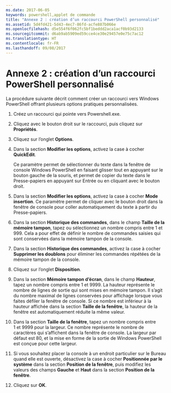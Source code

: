 ```yaml
---
ms.date: 2017-06-05
keywords: powershell,applet de commande
title: "Annexe 2 : création d’un raccourci PowerShell personnalisé"
ms.assetid: 5d4fd421-5d43-4ec7-86fd-acfe887b066e
ms.openlocfilehash: d5e554f6f062fc5bf1beddd2aca1acf0b93d2133
ms.sourcegitcommit: d6ab9ab5909ed59cce4ce30e29457e0e75c7ac12
ms.translationtype: HT
ms.contentlocale: fr-FR
ms.lasthandoff: 09/08/2017
---
```

# <a name="appendix-2---creating-a-custom-powershell-shortcut"></a>Annexe 2 : création d’un raccourci PowerShell personnalisé
La procédure suivante décrit comment créer un raccourci vers Windows PowerShell offrant plusieurs options pratiques personnalisées.

1. Créez un raccourci qui pointe vers Powershell.exe.

2. Cliquez avec le bouton droit sur le raccourci, puis cliquez sur **Propriétés**.

3. Cliquez sur l’onglet **Options**.

4. Dans la section **Modifier les options**, activez la case à cocher **QuickEdit**.

    Ce paramètre permet de sélectionner du texte dans la fenêtre de console Windows PowerShell en faisant glisser tout en appuyant sur le bouton gauche de la souris, et permet de copier du texte dans le Presse-papiers en appuyant sur Entrée ou en cliquant avec le bouton droit.

5. Dans la section **Modifier les options**, activez la case à cocher **Mode insertion**. Ce paramètre permet de cliquer avec le bouton droit dans la fenêtre de console pour coller automatiquement du texte à partir du Presse-papiers.

6. Dans la section **Historique des commandes**, dans le champ **Taille de la mémoire tampon**, tapez ou sélectionnez un nombre compris entre 1 et 999. Cela a pour effet de définir le nombre de commandes saisies qui sont conservées dans la mémoire tampon de la console.

7. Dans la section **Historique des commandes**, activez la case à cocher **Supprimer les doublons** pour éliminer les commandes répétées de la mémoire tampon de la console.

8. Cliquez sur l’onglet **Disposition**.

9. Dans la section **Mémoire tampon d’écran**, dans le champ **Hauteur**, tapez un nombre compris entre 1 et 9999. La hauteur représente le nombre de lignes de sortie qui sont mises en mémoire tampon. Il s’agit du nombre maximal de lignes conservées pour affichage lorsque vous faites défiler la fenêtre de console. Si ce nombre est inférieur à la hauteur affichée dans la section **Taille de la fenêtre**, la hauteur de la fenêtre est automatiquement réduite la même valeur.

10. Dans la section **Taille de la fenêtre**, tapez un nombre compris entre 1 et 9999 pour la largeur. Ce nombre représente le nombre de caractères qui s’affichent dans la fenêtre de console. La largeur par défaut est 80, et la mise en forme de la sortie de Windows PowerShell est conçue pour cette largeur.

11. Si vous souhaitez placer la console à un endroit particulier sur le Bureau quand elle est ouverte, désactivez la case à cocher **Positionnée par le système** dans la section **Position de la fenêtre**, puis modifiez les valeurs des champs **Gauche** et **Haut** dans la section **Position de la fenêtre**.

12. Cliquez sur **OK**.

